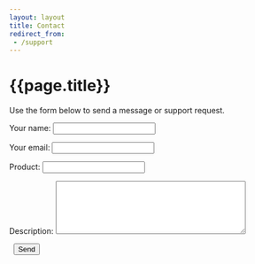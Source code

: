 ```yaml
---
layout: layout
title: Contact
redirect_from:
 - /support
---
```


{{page.title}}
===

Use the form below to send a message or support request.

<form action='http://getsimpleform.com/messages?form_api_token=e50faa7b927fdd868578ec19b747845a'
method='post'>
  <input type='hidden' name='redirect_to' value='http://www.david.cm/contact-thankyou_tmp' />
<p>
  <label>Your name:</label>
  <input type='text' name='name' maxlength=30 />
</p>
<p>
  <label>Your email:</label>
  <input type='email' name='email' maxlength=30 />
</p>
<p>
  <label>Product:</label>
  <input type='text' name='product' maxlength=30 />
</p>
<p>
  <label>Description:</label>
  <textarea name='message' cols=40 rows=6 maxlength=1500 wrap='soft'></textarea>
</p>
<p>
  <label>&nbsp;</label>
  <input type='submit' value='Send' />
</form>
